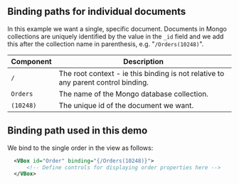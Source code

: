 
## Binding paths for individual documents

In this example we want a single, specific document. Documents in Mongo collections are uniquely identified by the value in the `_id` field and we add this after the collection name in parenthesis, e.g. "`/Orders(10248)`".

| Component | Description |
| --------- | ----------- |
| `/` | The root context - ie this binding is not relative to any parent control binding. |
| `Orders` | The name of the Mongo database collection. |
| `(10248)` | The unique id of the document we want. |

## Binding path used in this demo

We bind to the single order in the view as follows:
```xml
  <VBox id="Order" binding="{/Orders(10248)}">
      <!-- Define controls for displaying order properties here -->
  </VBox>
```
